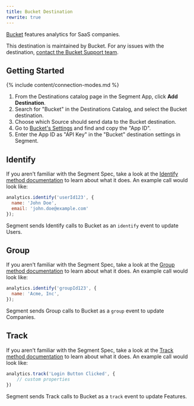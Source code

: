 ```yaml
---
title: Bucket Destination
rewrite: true
---
```

[Bucket](https://bucket.so/?utm_source=segmentio&utm_medium=docs&utm_campaign=partners) features analytics for SaaS companies.

This destination is maintained by Bucket. For any issues with the destination, [contact the Bucket Support team](mailto:support@bucket.so).

## Getting Started

{% include content/connection-modes.md %}

1. From the Destinations catalog page in the Segment App, click **Add Destination**.
2. Search for "Bucket" in the Destinations Catalog, and select the Bucket destination.
3. Choose which Source should send data to the Bucket destination.
4. Go to [Bucket's Settings](https://bucket.so) and find and copy the "App ID".
5. Enter the App ID as "API Key" in the "Bucket" destination settings in Segment.

## Identify

If you aren't familiar with the Segment Spec, take a look at the [Identify method documentation](https://segment.com/docs/connections/spec/identify/) to learn about what it does. An example call would look like:

```js
analytics.identify('userId123', {
  name: 'John Doe',
  email: 'john.doe@example.com'
});
```

Segment sends Identify calls to Bucket as an `identify` event to update Users.

## Group

If you aren't familiar with the Segment Spec, take a look at the [Group method documentation](https://segment.com/docs/connections/spec/group/) to learn about what it does. An example call would look like:

```js
analytics.identify('groupId123', {
  name: 'Acme, Inc',
});
```

Segment sends Group calls to Bucket as a `group` event to update Companies.


## Track

If you aren't familiar with the Segment Spec, take a look at the [Track method documentation](https://segment.com/docs/connections/spec/track/) to learn about what it does. An example call would look like:

```js
analytics.track('Login Button Clicked', {
    // custom properties
})
```

Segment sends Track calls to Bucket as a `track` event to update Features.
